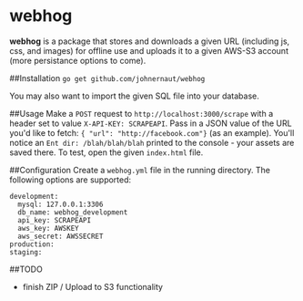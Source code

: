 webhog
======

**webhog** is a package that stores and downloads a given URL (including js, css, and images) for offline use and uploads it to a given AWS-S3 account (more persistance options to come).

##Installation
`go get github.com/johnernaut/webhog`

You may also want to import the given SQL file into your database.

##Usage
Make a `POST` request to `http://localhost:3000/scrape` with a header set to value `X-API-KEY: SCRAPEAPI`.  Pass in a JSON value of the URL you'd like to fetch: `{ "url": "http://facebook.com"}` (as an example).  You'll notice an `Ent dir: /blah/blah/blah` printed to the console - your assets are saved there.  To test, open the given `index.html` file.

##Configuration
Create a `webhog.yml` file in the running directory.  The following options are supported:
```
development:
  mysql: 127.0.0.1:3306
  db_name: webhog_development
  api_key: SCRAPEAPI
  aws_key: AWSKEY
  aws_secret: AWSSECRET
production:
staging:
```

##TODO
* finish ZIP / Upload to S3 functionality
